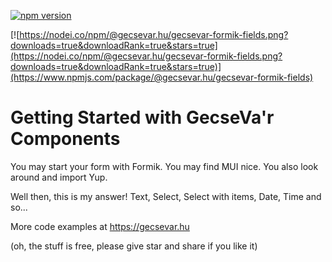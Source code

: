 [![npm version](https://badge.fury.io/js/@gecsevar.hu%2Fgecsevar-formik-fields.svg)](https://badge.fury.io/js/@gecsevar.hu%2Fgecsevar-formik-fields)

[![https://nodei.co/npm/@gecsevar.hu/gecsevar-formik-fields.png?downloads=true&downloadRank=true&stars=true](https://nodei.co/npm/@gecsevar.hu/gecsevar-formik-fields.png?downloads=true&downloadRank=true&stars=true)](https://www.npmjs.com/package/@gecsevar.hu/gecsevar-formik-fields)

# Getting Started with GecseVa'r Components

You may start your form with Formik. You may find MUI nice. You also look around and import Yup.

Well then, this is my answer! 
Text, Select, Select with items, Date, Time and so...

More code examples at
https://gecsevar.hu

(oh, the stuff is free, please give star and share if you like it)
